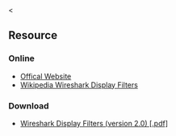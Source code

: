 &lt;

Resource
--------

### Online

-   [Offical Website](http://www.wireshark.org/docs/dfref/)
-   [Wikipedia Wireshark Display Filters](http://wiki.wireshark.org/DisplayFilters)

### Download

-   [Wireshark Display Filters (version 2.0) \[.pdf\]](static/cs/Wireshark_Display_Filters.pdf)
